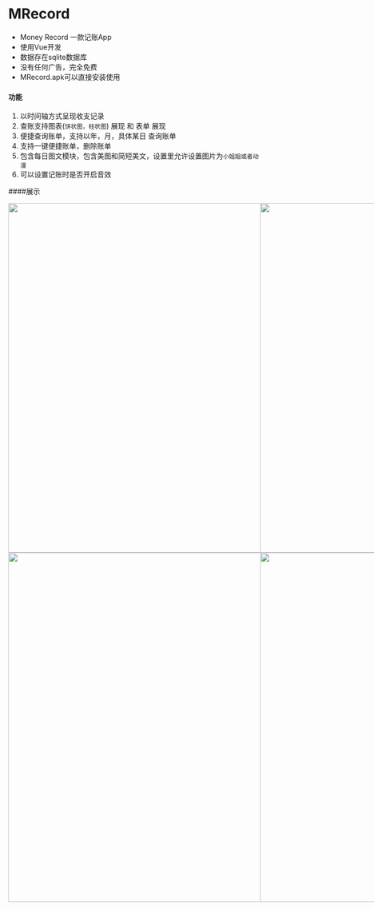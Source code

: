# MRecord
* Money Record 一款记账App
* 使用Vue开发
* 数据存在sqlite数据库
* 没有任何广告，完全免费
* MRecord.apk可以直接安装使用

#### 功能

1. 以时间轴方式呈现收支记录
2. 查账支持图表(`饼状图，柱状图`) 展现 和 表单 展现
3. 便捷查询账单，支持以年，月，具体某日 查询账单
4. 支持一键便捷账单，删除账单
5. 包含每日图文模块，包含美图和简短美文，设置里允许设置图片为`小姐姐或者动漫`
6. 可以设置记账时是否开启音效

####展示

<div style="display:flex">
  <img src="http://ww1.sinaimg.cn/large/006kFCeSgy1gckrferuotj30u01qgdpx.jpg" height="700" style="flex:1"/>
  <img src="http://ww1.sinaimg.cn/large/006kFCeSgy1gckrfj70hoj30u01qgjzg.jpg" height="700" style="flex:1"/>
  <img src="http://ww1.sinaimg.cn/large/006kFCeSgy1gckrfhbjmfj30u01qgwmi.jpg" height="700" style="flex:1"/>
</div>

<div style="display:flex">
  <img src="http://ww1.sinaimg.cn/large/006kFCeSgy1gckrflneyqj30u01qgx0p.jpg" height="700" style="flex:1"/>
  <img src="http://ww1.sinaimg.cn/large/006kFCeSgy1gckrfgc59nj30u01qgq6x.jpg" height="700" style="flex:1"/>
  <img src="http://ww1.sinaimg.cn/large/006kFCeSgy1gckrfitjt5j30u01qgwjq.jpg" height="700" style="flex:1"/>
</div>

